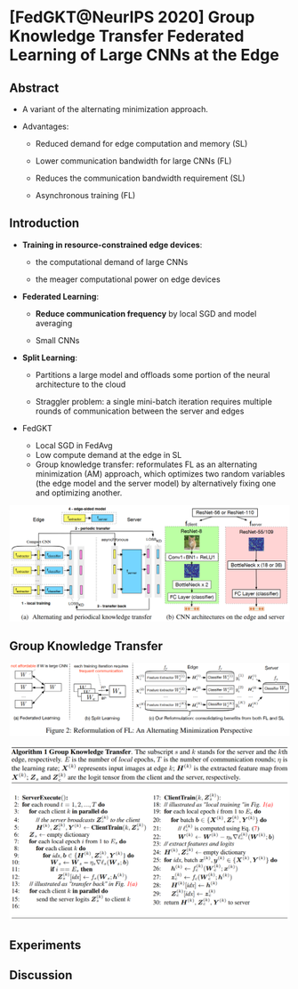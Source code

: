 # [FedGKT@NeurIPS 2020] Group Knowledge Transfer Federated Learning of Large CNNs at the Edge

## Abstract

- A variant of the alternating minimization approach.

- Advantages:

  - Reduced demand for edge computation and memory (SL)


  - Lower communication bandwidth for large CNNs (FL)


  - Reduces the communication bandwidth requirement (SL)


  - Asynchronous training (FL)




## Introduction

- **Training in resource-constrained edge devices**:

  - the computational demand of large CNNs

  - the meager computational power on edge devices

- **Federated Learning**:

  - **Reduce communication frequency** by local SGD and model averaging

  - Small CNNs

- **Split Learning**:

  - Partitions a large model and offloads some portion of the neural architecture to the cloud

  - Straggler problem: a single mini-batch iteration requires multiple rounds of communication between the server and edges

- FedGKT
  - Local SGD in FedAvg
  - Low compute demand at the edge in SL
  - Group knowledge transfer: reformulates FL as an alternating minimization (AM) approach, which optimizes two random variables (the edge model and the server model) by alternatively fixing one and optimizing another.

![image-20221026160028772](https://raw.githubusercontent.com/ailianligit/ailianligit.github.io/main/images/202212/20221208_1670498573.png)



## Group Knowledge Transfer

![image-20221026160427801](https://raw.githubusercontent.com/ailianligit/ailianligit.github.io/main/images/202212/20221208_1670498579.png)

![image-20221026160609497](https://raw.githubusercontent.com/ailianligit/ailianligit.github.io/main/images/202212/20221208_1670498586.png)



## Experiments

## Discussion
